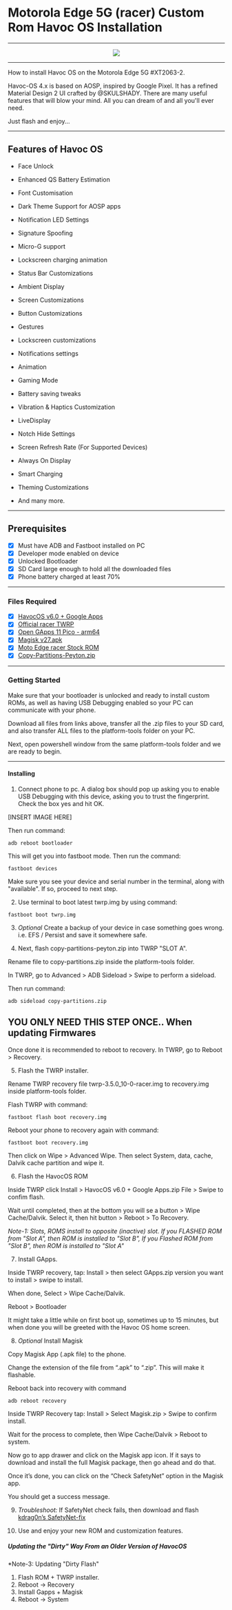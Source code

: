 # Motorola Edge 5G (racer) Custom Rom Havoc OS Installation

***

<p align="center"><img src="https://github.com/jdenish1/Moto_Edge_racer_Custom-Roms/assets/96416029/976d626e-f85e-4e73-b700-21616983931d" /></p>

***

How to install Havoc OS on the Motorola Edge 5G #XT2063-2.

Havoc-OS 4.x is based on AOSP, inspired by Google Pixel. It has a refined Material Design 2 UI crafted by @SKULSHADY. There are many useful features that will blow your mind. All you can dream of and all you'll ever need.

Just flash and enjoy...

***

## Features of Havoc OS

- Face Unlock

- Enhanced QS Battery Estimation

- Font Customisation

- Dark Theme Support for AOSP apps

- Notification LED Settings

- Signature Spoofing

- Micro-G support

- Lockscreen charging animation

- Status Bar Customizations

- Ambient Display

- Screen Customizations

- Button Customizations

- Gestures

- Lockscreen customizations

- Notifications settings

- Animation

- Gaming Mode

- Battery saving tweaks

- Vibration & Haptics Customization

- LiveDisplay

- Notch Hide Settings

- Screen Refresh Rate (For Supported Devices)

- Always On Display

- Smart Charging

- Theming Customizations

- And many more.

***

## Prerequisites
 
- [x] Must have ADB and Fastboot installed on PC
- [x] Developer mode enabled on device
- [x] Unlocked Bootloader
- [x] SD Card large enough to hold all the downloaded files
- [x] Phone battery charged at least 70%

***

### Files Required

- [x] [HavocOS v6.0 + Google Apps](https://sourceforge.net/projects/havoc-os/files/racer/Havoc-OS-v6.0-20230715-racer-Official-GApps.zip/download)
- [x] [Official racer TWRP](https://twrp.me/motorola/motorolamotoedge.html)
- [x] [Open GApps 11 Pico - arm64](https://sourceforge.net/projects/opengapps/files/arm64/20220503/open_gapps-arm64-11.0-pico-20220503.zip/download)
- [x] [Magisk v27.apk](https://github.com/topjohnwu/Magisk/releases/download/v27.0/Magisk-v27.0.apk)
- [x] [Moto Edge racer Stock ROM](https://mirrors.lolinet.com/firmware/lenomola/racer/official/RETAIL/RACER_RETAIL_11_RPDS31.Q4U-39-26-14-13_subsidy-DEFAULT_regulatory-DEFAULT_CFC.xml.zip)
- [x] [Copy-Partitions-Peyton.zip](https://drive.usercontent.google.com/u/0/uc?id=1oiry9UfP2tf-5A6nQBF7pn2t2eSGKt0F&export=download)

***

### Getting Started

Make sure that your bootloader is unlocked and ready to install custom ROMs, as well as having USB Debugging enabled so your PC can communicate with your phone. 

Download all files from links above, transfer all the .zip files to your SD card, and also transfer ALL files to the platform-tools folder on your PC.

Next, open powershell window from the same platform-tools folder and we are ready to begin.

***

#### Installing

1.  Connect phone to pc. A dialog box should pop up asking you to enable USB Debugging with this device, asking you to trust the fingerprint. Check the box yes and hit OK.

[INSERT IMAGE HERE]

Then run command:

``` adb reboot bootloader ```

This will get you into fastboot mode. Then run the command:

``` fastboot devices ```

Make sure you see your device and serial number in the terminal, along with "available". If so, proceed to next step.

2.  Use terminal to boot latest twrp.img by using command:

``` fastboot boot twrp.img ```

3.  *Optional* Create a backup of your device in case something goes wrong. i.e. EFS / Persist and save it somewhere safe.

4.  Next, flash copy-partitions-peyton.zip into TWRP "SLOT A".

Rename file to copy-partitions.zip inside the platform-tools folder.

In TWRP, go to Advanced > ADB Sideload > Swipe to perform a sideload.

Then run command:

``` adb sideload copy-partitions.zip ```

## YOU ONLY NEED THIS STEP ONCE.. When updating Firmwares ##

Once done it is recommended to reboot to recovery. In TWRP, go to Reboot > Recovery.

5.  Flash the TWRP installer.

Rename TWRP recovery file twrp-3.5.0_10-0-racer.img to recovery.img inside platform-tools folder.

Flash TWRP with command:

``` fastboot flash boot recovery.img ```

Reboot your phone to recovery again with command:

``` fastboot boot recovery.img ```

Then click on Wipe > Advanced Wipe. Then select System, data, cache, Dalvik cache partition and wipe it.

6.  Flash the HavocOS ROM

Inside TWRP click Install > HavocOS v6.0 + Google Apps.zip File > Swipe to confim flash.

Wait until completed, then at the bottom you will se a button > Wipe Cache/Dalvik. Select it, then hit button > Reboot > To Recovery.

*Note-1: Slots, ROMS install to opposite (inactive) slot. If you FLASHED ROM from "Slot A", then ROM is installed to "Slot B", If you Flashed ROM from "Slot B", then ROM is installed to "Slot A"*

7.  Install GApps.

Inside TWRP recovery, tap: Install > then select GApps.zip version you want to install > swipe to install. 

When done, Select > Wipe Cache/Dalvik.

Reboot > Bootloader

It might take a little while on first boot up, sometimes up to 15 minutes, but when done you will be greeted with the Havoc OS home screen.

8.  *Optional* Install Magisk

Copy Magisk App (.apk file) to the phone.

Change the extension of the file from “.apk” to “.zip”. This will make it flashable. 

Reboot back into recovery with command

``` adb reboot recovery ```

Inside TWRP Recovery tap: Install > Select Magisk.zip > Swipe to confirm install.

Wait for the process to complete, then Wipe Cache/Dalvik > Reboot to system.

Now go to app drawer and click on the Magisk app icon. If it says to download and install the full Magisk package, then go ahead and do that.

Once it’s done, you can click on the “Check SafetyNet” option in the Magisk app.

You should get a success message.

9.  *Troubleshoot:* If SafetyNet check fails, then download and flash [kdrag0n’s SafetyNet-fix](https://github.com/kdrag0n/safetynet-fix)


10. Use and enjoy your new ROM and customization features.







##### Updating the "Dirty" Way From an Older Version of HavocOS

*Note-3: Updating "Dirty Flash"
01. Flash ROM + TWRP installer.
02. Reboot -> Recovery
02. Install Gapps + Magisk
03. Reboot -> System
